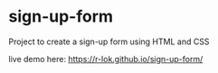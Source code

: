 # sign-up-form

Project to create a sign-up form using HTML and CSS

live demo here: https://r-lok.github.io/sign-up-form/
